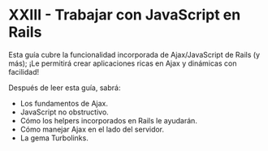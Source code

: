 # XXIII - Trabajar con JavaScript en Rails

Esta guía cubre la funcionalidad incorporada de Ajax/JavaScript de Rails \(y más\); ¡Le permitirá crear aplicaciones ricas en Ajax  y dinámicas con facilidad!

Después de leer esta guía, sabrá:

* Los fundamentos de Ajax.
* JavaScript no obstructivo.
* Cómo los helpers incorporados en Rails le ayudarán.
* Cómo manejar Ajax en el lado del servidor.
* La gema Turbolinks.





